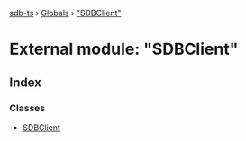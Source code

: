 [sdb-ts](../README.md) › [Globals](../globals.md) › ["SDBClient"](_sdbclient_.md)

# External module: "SDBClient"

## Index

### Classes

* [SDBClient](../classes/_sdbclient_.sdbclient.md)
